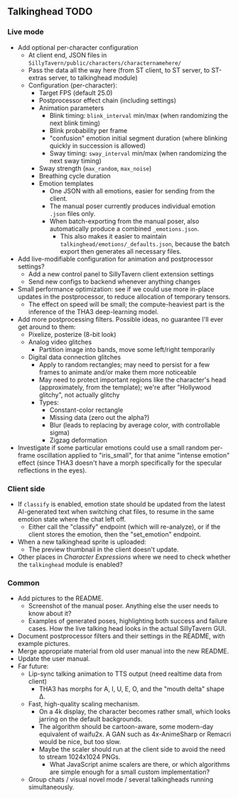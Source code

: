 ## Talkinghead TODO

### Live mode

- Add optional per-character configuration
  - At client end, JSON files in `SillyTavern/public/characters/characternamehere/`
  - Pass the data all the way here (from ST client, to ST server, to ST-extras server, to talkinghead module)
  - Configuration (per-character):
    - Target FPS (default 25.0)
    - Postprocessor effect chain (including settings)
    - Animation parameters
      - Blink timing: `blink_interval` min/max (when randomizing the next blink timing)
      - Blink probability per frame
      - "confusion" emotion initial segment duration (where blinking quickly in succession is allowed)
      - Sway timing: `sway_interval` min/max (when randomizing the next sway timing)
     - Sway strength (`max_random`, `max_noise`)
      - Breathing cycle duration
    - Emotion templates
      - One JSON with all emotions, easier for sending from the client.
      - The manual poser currently produces individual emotion `.json` files only.
      - When batch-exporting from the manual poser, also automatically produce a combined `_emotions.json`.
        - This also makes it easier to maintain `talkinghead/emotions/_defaults.json`, because the batch export then generates all necessary files.
- Add live-modifiable configuration for animation and postprocessor settings?
  - Add a new control panel to SillyTavern client extension settings
  - Send new configs to backend whenever anything changes
- Small performance optimization: see if we could use more in-place updates in the postprocessor, to reduce allocation of temporary tensors.
  - The effect on speed will be small; the compute-heaviest part is the inference of the THA3 deep-learning model.
- Add more postprocessing filters. Possible ideas, no guarantee I'll ever get around to them:
  - Pixelize, posterize (8-bit look)
  - Analog video glitches
    - Partition image into bands, move some left/right temporarily
  - Digital data connection glitches
    - Apply to random rectangles; may need to persist for a few frames to animate and/or make them more noticeable
    - May need to protect important regions like the character's head (approximately, from the template); we're after "Hollywood glitchy", not actually glitchy
    - Types:
      - Constant-color rectangle
      - Missing data (zero out the alpha?)
      - Blur (leads to replacing by average color, with controllable sigma)
      - Zigzag deformation
- Investigate if some particular emotions could use a small random per-frame oscillation applied to "iris_small",
  for that anime "intense emotion" effect (since THA3 doesn't have a morph specifically for the specular reflections in the eyes).

### Client side

- If `classify` is enabled, emotion state should be updated from the latest AI-generated text
  when switching chat files, to resume in the same emotion state where the chat left off.
  - Either call the "classify" endpoint (which will re-analyze), or if the client stores the emotion,
    then the "set_emotion" endpoint.
- When a new talkinghead sprite is uploaded:
  - The preview thumbnail in the client doesn't update.
- Other places in *Character Expressions* where we need to check whether the `talkinghead` module is enabled?

### Common

- Add pictures to the README.
  - Screenshot of the manual poser. Anything else the user needs to know about it?
  - Examples of generated poses, highlighting both success and failure cases. How the live talking head looks in the actual SillyTavern GUI.
- Document postprocessor filters and their settings in the README, with example pictures.
- Merge appropriate material from old user manual into the new README.
- Update the user manual.
- Far future:
  - Lip-sync talking animation to TTS output (need realtime data from client)
    - THA3 has morphs for A, I, U, E, O, and the "mouth delta" shape Δ.
  - Fast, high-quality scaling mechanism.
    - On a 4k display, the character becomes rather small, which looks jarring on the default backgrounds.
    - The algorithm should be cartoon-aware, some modern-day equivalent of waifu2x. A GAN such as 4x-AnimeSharp or Remacri would be nice, but too slow.
    - Maybe the scaler should run at the client side to avoid the need to stream 1024x1024 PNGs.
      - What JavaScript anime scalers are there, or which algorithms are simple enough for a small custom implementation?
  - Group chats / visual novel mode / several talkingheads running simultaneously.
